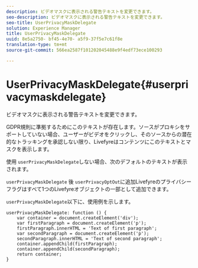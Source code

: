 ```yaml
---
description: ビデオマスクに表示される警告テキストを変更できます。
seo-description: ビデオマスクに表示される警告テキストを変更できます。
seo-title: UserPrivacyMaskDelegate
solution: Experience Manager
title: UserPrivacyMaskDelegate
uuid: 8e5a2750- bf45-4e70- a5f9-37f5e7c61f8e
translation-type: tm+mt
source-git-commit: 566ea2587f101202045488e9f4edf73ece100293

---
```



# UserPrivacyMaskDelegate{#userprivacymaskdelegate}

ビデオマスクに表示される警告テキストを変更できます。

GDPR規則に準拠するためにこのテキストが存在します。ソースがプロキシをサポートしていない場合、ユーザーがビデオをクリックし、そのソースからの潜在的なトラッキングを承認しない限り、Livefyreはコンテンツにこのテキストとマスクを表示します。

使用 `userPrivacyMaskDelegate`しない場合、次のデフォルトのテキストが表示されます。

`userPrivacyMaskDelegate` 後 `userPrivacyOptOut`に追加Livefyreのプライバシーフラグはすべて1つのLivefyreオブジェクトの一部として追加できます。

`userPrivacyMaskDelegate`以下に、使用例を示します。

```
userPrivacyMaskDelegate: function () { 
    var container = document.createElement('div'); 
    var firstParagraph = document.createElement('p'); 
    firstParagraph.innerHTML = 'Text of first paragraph'; 
    var secondParagraph = document.createElement('p'); 
    secondParagraph.innerHTML = 'Text of second paragraph'; 
    container.appendChild(firstParagraph); 
    container.appendChild(secondParagraph); 
    return container; 
}
```
